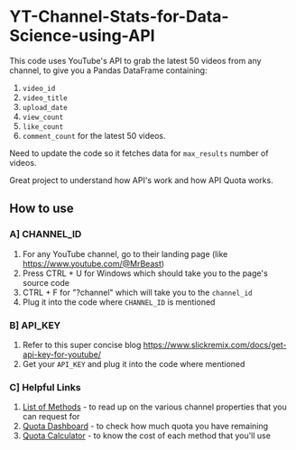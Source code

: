 # YT-Channel-Stats-for-Data-Science-using-API

This code uses YouTube's API to grab the latest 50 videos from any channel, to give you a Pandas DataFrame containing:
1. `video_id`
2. `video_title`
3. `upload_date`
4. `view_count`
5. `like_count`
6. `comment_count`
for the latest 50 videos.

Need to update the code so it fetches data for `max_results` number of videos.

Great project to understand how API's work and how API Quota works.

## How to use
### A] CHANNEL_ID
1. For any YouTube channel, go to their landing page (like https://www.youtube.com/@MrBeast)
2. Press CTRL + U for Windows which should take you to the page's source code
3. CTRL + F for "?channel" which will take you to the `channel_id`
4. Plug it into the code where `CHANNEL_ID` is mentioned

### B] API_KEY
1. Refer to this super concise blog https://www.slickremix.com/docs/get-api-key-for-youtube/
2. Get your `API_KEY` and plug it into the code where mentioned

### C] Helpful Links
1. [List of Methods](https://developers.google.com/youtube/v3/docs) - to read up on the various channel properties that you can request for
2. [Quota Dashboard](https://console.cloud.google.com/iam-admin/quotas) - to check how much quota you have remaining
3. [Quota Calculator](https://developers.google.com/youtube/v3/determine_quota_cost) - to know the cost of each method that you'll use
